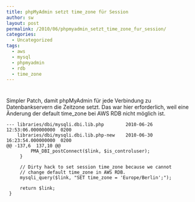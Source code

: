 ```yaml
---
title: phpMyAdmin setzt time_zone für Session
author: sw
layout: post
permalink: /2010/06/phpmyadmin_setzt_time_zone_fur_session/
categories:
  - Uncategorized
tags:
  - aws
  - mysql
  - phpmyadmin
  - rdb
  - time_zone
---
```

# 

Simpler Patch, damit phpMyAdmin für jede Verbindung zu Datenbankservern die Zeitzone setzt. Das war hier erforderlich, weil eine Änderung der default time_zone bei AWS RDB nicht möglich ist.

    --- libraries/dbi/mysqli.dbi.lib.php        2010-06-26 12:53:06.000000000  0200
        libraries/dbi/mysqli.dbi.lib.php-new    2010-06-30 16:23:54.000000000  0200
    @@ -137,6  137,10 @@
             PMA_DBI_postConnect($link, $is_controluser);
         }
    
         // Dirty hack to set session time_zone because we cannot
         // change default time_zone in AWS RDB.
         mysqli_query($link, "SET time_zone = 'Europe/Berlin';");
     
         return $link;
     }